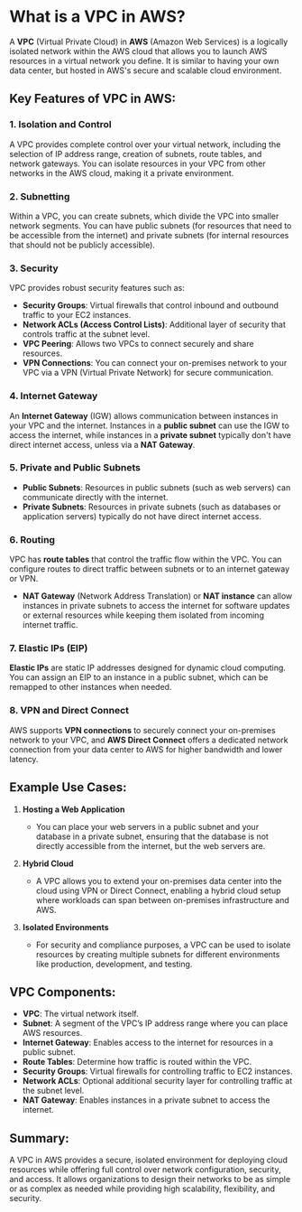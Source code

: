 # What is a VPC in AWS?

A **VPC** (Virtual Private Cloud) in **AWS** (Amazon Web Services) is a logically isolated network within the AWS cloud that allows you to launch AWS resources in a virtual network you define. It is similar to having your own data center, but hosted in AWS's secure and scalable cloud environment.

## Key Features of VPC in AWS:

### 1. Isolation and Control
A VPC provides complete control over your virtual network, including the selection of IP address range, creation of subnets, route tables, and network gateways. You can isolate resources in your VPC from other networks in the AWS cloud, making it a private environment.

### 2. Subnetting
Within a VPC, you can create subnets, which divide the VPC into smaller network segments. You can have public subnets (for resources that need to be accessible from the internet) and private subnets (for internal resources that should not be publicly accessible).

### 3. Security
VPC provides robust security features such as:
- **Security Groups**: Virtual firewalls that control inbound and outbound traffic to your EC2 instances.
- **Network ACLs (Access Control Lists)**: Additional layer of security that controls traffic at the subnet level.
- **VPC Peering**: Allows two VPCs to connect securely and share resources.
- **VPN Connections**: You can connect your on-premises network to your VPC via a VPN (Virtual Private Network) for secure communication.

### 4. Internet Gateway
An **Internet Gateway** (IGW) allows communication between instances in your VPC and the internet. Instances in a **public subnet** can use the IGW to access the internet, while instances in a **private subnet** typically don't have direct internet access, unless via a **NAT Gateway**.

### 5. Private and Public Subnets
- **Public Subnets**: Resources in public subnets (such as web servers) can communicate directly with the internet.
- **Private Subnets**: Resources in private subnets (such as databases or application servers) typically do not have direct internet access.

### 6. Routing
VPC has **route tables** that control the traffic flow within the VPC. You can configure routes to direct traffic between subnets or to an internet gateway or VPN.
- **NAT Gateway** (Network Address Translation) or **NAT instance** can allow instances in private subnets to access the internet for software updates or external resources while keeping them isolated from incoming internet traffic.

### 7. Elastic IPs (EIP)
**Elastic IPs** are static IP addresses designed for dynamic cloud computing. You can assign an EIP to an instance in a public subnet, which can be remapped to other instances when needed.

### 8. VPN and Direct Connect
AWS supports **VPN connections** to securely connect your on-premises network to your VPC, and **AWS Direct Connect** offers a dedicated network connection from your data center to AWS for higher bandwidth and lower latency.

## Example Use Cases:

1. **Hosting a Web Application**
   - You can place your web servers in a public subnet and your database in a private subnet, ensuring that the database is not directly accessible from the internet, but the web servers are.

2. **Hybrid Cloud**
   - A VPC allows you to extend your on-premises data center into the cloud using VPN or Direct Connect, enabling a hybrid cloud setup where workloads can span between on-premises infrastructure and AWS.

3. **Isolated Environments**
   - For security and compliance purposes, a VPC can be used to isolate resources by creating multiple subnets for different environments like production, development, and testing.

## VPC Components:
- **VPC**: The virtual network itself.
- **Subnet**: A segment of the VPC’s IP address range where you can place AWS resources.
- **Internet Gateway**: Enables access to the internet for resources in a public subnet.
- **Route Tables**: Determine how traffic is routed within the VPC.
- **Security Groups**: Virtual firewalls for controlling traffic to EC2 instances.
- **Network ACLs**: Optional additional security layer for controlling traffic at the subnet level.
- **NAT Gateway**: Enables instances in a private subnet to access the internet.

## Summary:
A VPC in AWS provides a secure, isolated environment for deploying cloud resources while offering full control over network configuration, security, and access. It allows organizations to design their networks to be as simple or as complex as needed while providing high scalability, flexibility, and security.
